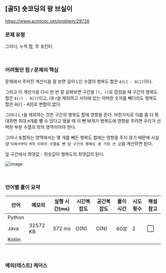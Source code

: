 ## [골5] 숏코딩의 왕 브실이

https://www.acmicpc.net/problem/29726

### 문제 유형

그리디, 누적 합, 투 포인터

<br>

### 어려웠던 점 / 문제의 핵심

문제에서 주어진 계산식을 잘 보면 길이 L인 수열의 행복도 합은 `A[L] - A[1]`이다.

그리고 이 계산식을 다시 한 번 잘 살펴보면 구간을 `[l, r]`로 잡았을 때 구간의 행복도 합은 `A[r] - A[l]`이고,  l과 r을 제외하고 사이에 있는 어떠한 숫자를 빼더라도 행복도 합은 A[r] - A[l]로 변함이 없다.

그러나 l, r을 제외하는 것은 구간의 행복도 합에 영향을 준다. 마찬가지로 이를 좀 더 확대하면 최대 `M`개를 뺄 수 있다고 했을 때 이 뺀 M개가 행복도에 영향을 주려면 우리가 선택한 부분 수열의 밖의 영역이어야 한다.

그러나 포함하는 영역에서는 몇 개를 빼든 행복도 합에는 영향을 주지 않기 때문에 사실 상 `뒤에서부터 M개 이하의 수열을 뺀 앞 구간의 행복도 중 가장 큰 값`을 계산하면 된다.

앞 구간에서 최댓값 - 최솟값이 행복도의 최댓값이 된다.

![image](https://github.com/siwon-park/Problem-Solving/assets/93081720/721903b3-5305-439f-aa08-b567bd3ca554)

<br>

### 언어별 풀이 요약

| 언어   | 메모리   | 실행 시간(ms) | 시간복잡도 | 공간복잡도 | 풀이 시간 | 시도 횟수 | 해설 참고            |
| ------ | -------- | ------------- | ---------- | ---------- | --------- | --------- | -------------------- |
| Python |          |               |            |            |           |           |                      |
| Java   | 32572 KB | 372 ms        | O(N)       | O(N)       | 60분      | 2         | :white_large_square: |
| Kotlin |          |               |            |            |           |           |                      |

<br>

### 예외(테스트) 케이스

```
```

